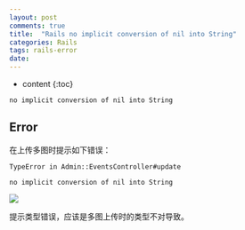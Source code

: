 ```yaml
---
layout: post
comments: true
title:  "Rails no implicit conversion of nil into String"
categories: Rails
tags: rails-error
date:
---
```


* content
{:toc}

`no implicit conversion of nil into String`





## Error

在上传多图时提示如下错误：

`TypeError in Admin::EventsController#update`

`no implicit conversion of nil into String`

![]({{site.url}}/images/rails-no-implicit-conversion.png)

提示类型错误，应该是多图上传时的类型不对导致。


## 
